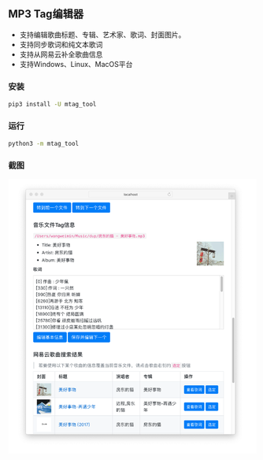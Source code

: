 ## MP3 Tag编辑器

 - 支持编辑歌曲标题、专辑、艺术家、歌词、封面图片。
 - 支持同步歌词和纯文本歌词
 - 支持从网易云补全歌曲信息
 - 支持Windows、Linux、MacOS平台

### 安装

```bash
pip3 install -U mtag_tool
```

### 运行

```bash
python3 -m mtag_tool
```

### 截图

![运行截图](./doc/screenshot.png)